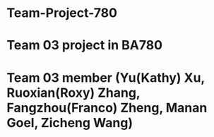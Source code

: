 # Team-Project-780
# Team 03 project in BA780
# Team 03 member (Yu(Kathy) Xu, Ruoxian(Roxy) Zhang, Fangzhou(Franco) Zheng, Manan Goel, Zicheng Wang)
